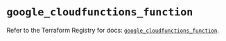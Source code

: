 # `google_cloudfunctions_function`

Refer to the Terraform Registry for docs: [`google_cloudfunctions_function`](https://registry.terraform.io/providers/hashicorp/google/6.49.1/docs/resources/cloudfunctions_function).
